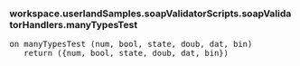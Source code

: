 ### workspace.userlandSamples.soapValidatorScripts.soapValidatorHandlers.manyTypesTest
<pre>
on manyTypesTest (num, bool, state, doub, dat, bin)
   return (&#123;num, bool, state, doub, dat, bin})

</pre>